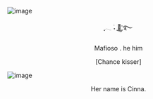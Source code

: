 ![image](https://github.com/user-attachments/assets/b9c16752-9ddb-499c-b8ce-11f99aeefe02)



<p align="center">  ִֶָ𓂃 ࣪˖ ִֶָ🐇་༘࿐ </p>

<p align="center"> Mafioso . he him</p>

<p align="center"> [Chance kisser] </p>

![image](https://github.com/user-attachments/assets/634b5052-039b-4d66-b566-47800548aac3)

<p align="center"> Her name is Cinna. </p>
